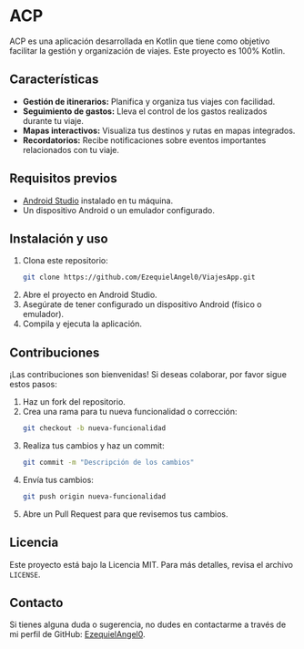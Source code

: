 # ACP

ACP es una aplicación desarrollada en Kotlin que tiene como objetivo facilitar la gestión y organización de viajes. Este proyecto es 100% Kotlin.

## Características

- **Gestión de itinerarios:** Planifica y organiza tus viajes con facilidad.
- **Seguimiento de gastos:** Lleva el control de los gastos realizados durante tu viaje.
- **Mapas interactivos:** Visualiza tus destinos y rutas en mapas integrados.
- **Recordatorios:** Recibe notificaciones sobre eventos importantes relacionados con tu viaje.

## Requisitos previos

- [Android Studio](https://developer.android.com/studio) instalado en tu máquina.
- Un dispositivo Android o un emulador configurado.

## Instalación y uso

1. Clona este repositorio:
   ```bash
   git clone https://github.com/EzequielAngel0/ViajesApp.git
   ```
2. Abre el proyecto en Android Studio.
3. Asegúrate de tener configurado un dispositivo Android (físico o emulador).
4. Compila y ejecuta la aplicación.

## Contribuciones

¡Las contribuciones son bienvenidas! Si deseas colaborar, por favor sigue estos pasos:

1. Haz un fork del repositorio.
2. Crea una rama para tu nueva funcionalidad o corrección:
   ```bash
   git checkout -b nueva-funcionalidad
   ```
3. Realiza tus cambios y haz un commit:
   ```bash
   git commit -m "Descripción de los cambios"
   ```
4. Envía tus cambios:
   ```bash
   git push origin nueva-funcionalidad
   ```
5. Abre un Pull Request para que revisemos tus cambios.

## Licencia

Este proyecto está bajo la Licencia MIT. Para más detalles, revisa el archivo `LICENSE`.

## Contacto

Si tienes alguna duda o sugerencia, no dudes en contactarme a través de mi perfil de GitHub: [EzequielAngel0](https://github.com/EzequielAngel0).

